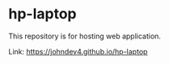 # hp-laptop

This repository is for hosting web application.

Link: https://johndev4.github.io/hp-laptop
